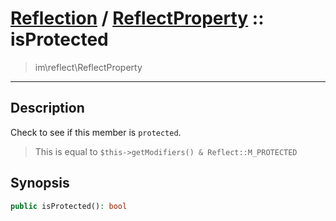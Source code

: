 # [Reflection](reflect.md) / [ReflectProperty](reflect-ReflectProperty.md) :: isProtected
 > im\reflect\ReflectProperty
____

## Description
Check to see if this member is `protected`.

 > This is equal to `$this->getModifiers() & Reflect::M_PROTECTED`  

## Synopsis
```php
public isProtected(): bool
```
